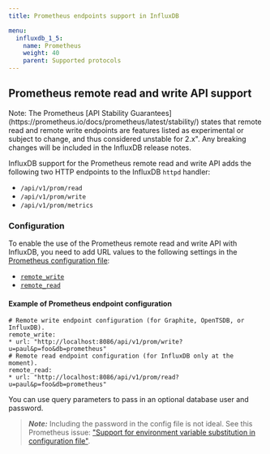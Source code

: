```yaml
---
title: Prometheus endpoints support in InfluxDB

menu:
  influxdb_1_5:
    name: Prometheus
    weight: 40
    parent: Supported protocols
---
```





## Prometheus remote read and write API support

<dt>
Note: The Prometheus [API Stability Guarantees](https://prometheus.io/docs/prometheus/latest/stability/) states that remote read and remote write endpoints are features listed as experimental or subject to change, and thus considered unstable for 2.x". Any breaking changes will be included in the InfluxDB release notes.
</dt>

InfluxDB support for the Prometheus remote read and write API adds the following two HTTP endpoints to the InfluxDB `httpd` handler:

* `/api/v1/prom/read`
* `/api/v1/prom/write`
* `/api/v1/prom/metrics`

### Configuration

To enable the use of the Prometheus remote read and write API with InfluxDB, you need to add URL values to the following settings in the [Prometheus configuration file](https://prometheus.io/docs/prometheus/latest/configuration/configuration/):

- [`remote_write`](https://prometheus.io/docs/prometheus/latest/configuration/configuration/#<remote_write>)
- [`remote_read`](https://prometheus.io/docs/prometheus/latest/configuration/configuration/#<remote_read>)


#### Example of Prometheus endpoint configuration

```
# Remote write endpoint configuration (for Graphite, OpenTSDB, or InfluxDB).
remote_write:
* url: "http://localhost:8086/api/v1/prom/write?u=paul&p=foo&db=prometheus"
# Remote read endpoint configuration (for InfluxDB only at the moment).
remote_read:
* url: "http://localhost:8086/api/v1/prom/read?u=paul&p=foo&db=prometheus"
```

You can use query parameters to pass in an optional database user and password.

>***Note:*** Including the password in the config file is not ideal.  See this Prometheus issue: ["Support for environment variable substitution in configuration file"](https://github.com/prometheus/prometheus/issues/2357).
